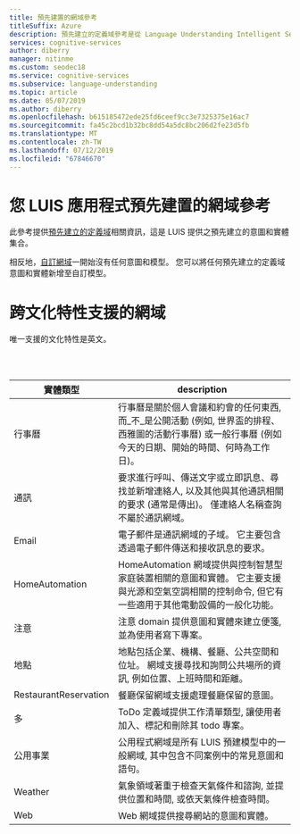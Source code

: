 ```yaml
---
title: 預先建置的網域參考
titleSuffix: Azure
description: 預先建立的定義域參考是從 Language Understanding Intelligent Service (LUIS) 預先建立的意圖和實體集合。
services: cognitive-services
author: diberry
manager: nitinme
ms.custom: seodec18
ms.service: cognitive-services
ms.subservice: language-understanding
ms.topic: article
ms.date: 05/07/2019
ms.author: diberry
ms.openlocfilehash: b615185472ede25fd6ceef9cc3e7325375e16ac7
ms.sourcegitcommit: fa45c2bcd1b32bc8dd54a5dc8bc206d2fe23d5fb
ms.translationtype: MT
ms.contentlocale: zh-TW
ms.lasthandoff: 07/12/2019
ms.locfileid: "67846670"
---
```

# <a name="prebuilt-domain-reference-for-your-luis-app"></a>您 LUIS 應用程式預先建置的網域參考
此參考提供[預先建立的定義域](luis-how-to-use-prebuilt-domains.md)相關資訊，這是 LUIS 提供之預先建立的意圖和實體集合。

相反地，[自訂網域](luis-how-to-start-new-app.md)一開始沒有任何意圖和模型。 您可以將任何預先建立的定義域意圖和實體新增至自訂模型。

# <a name="supported-domains-across-cultures"></a>跨文化特性支援的網域

唯一支援的文化特性是英文。 

<!--

The table below summarizes the currently supported domains. Support for English is usually more complete than others.


| Entity Type       | EN-US      | ZH-CN   | DE    | FR     | ES    | IT      | PT-BR |  JP  |      KO |        NL |    TR |
|:-----------------:|:-------:|:-------:|:-----:|:------:|:-----:|:-------:| :-------:| :-------:| :-------:| :-------:|  :-------:| 
| Calendar    | ✓    | ✓       | ✓    | ✓     | ✓     | ✓  | -      | -    | -    | -     | -  |
| Communication   | ✓    | -       | ✓    | ✓     | ✓     | ✓  | -  | -      | -    | -    | -     | -  |
| Email           | ✓    | ✓       | ✓   | ✓     | ✓     | ✓  | -  | -      | -    | -    | -     | -  |
| HomeAutomation           | ✓    | ✓       | ✓    | ✓     | ✓     | ✓  | -  | -      | -    | -    | -     | -  |
| Notes      | ✓    | ✓       | ✓    | ✓     | ✓     | ✓  | -  | -      | -    | -    | -     | -  |
| Places    | ✓    | -       | ✓    | ✓     | ✓     | ✓  | -  | -      | -    | -    | -     | -  |
| RestaurantReservation   | ✓    | ✓       | ✓    | ✓     | ✓     | ✓  | -  | -      | -    | -    | -     | -  |
| ToDo     | ✓    | ✓       | ✓    | ✓     | ✓     | ✓  | -  | -      | -    | -    | -     | -  |
| ToDo_IPA        | ✓    | ✓       | ✓    | ✓      | ✓     | ✓       | -  | -      | -    | -    | -     | -  |
| Utilities          | ✓    | ✓        | ✓    | ✓      | ✓     | ✓       | -  | -      | -    | -    | -     | -  |
| Weather        | ✓    | ✓        | ✓    | ✓      | ✓     | ✓       | -  | -      | -    | -    | -     | -  |
| Web    | ✓    | -        | ✓    | ✓      | ✓     | ✓       | -  | -      | -    | -    | -     | -  |
||||||||||||| 

-->

<br><br>

|實體類型|description|
|--|--|
|行事曆|行事曆是關於個人會議和約會的任何東西, 而_不_是公開活動 (例如, 世界盃的排程、西雅圖的活動行事曆) 或一般行事曆 (例如今天的日期、開始的時間、何時為工作日)。|
|通訊|要求進行呼叫、傳送文字或立即訊息、尋找並新增連絡人, 以及其他與其他通訊相關的要求 (通常是傳出)。 僅連絡人名稱查詢不屬於通訊網域。|
|Email|電子郵件是通訊網域的子域。 它主要包含透過電子郵件傳送和接收訊息的要求。|
|HomeAutomation|HomeAutomation 網域提供與控制智慧型家庭裝置相關的意圖和實體。 它主要支援與光源和空氣空調相關的控制命令, 但它有一些適用于其他電動設備的一般化功能。|
|注意|注意 domain 提供意圖和實體來建立便箋, 並為使用者寫下專案。|
|地點|地點包括企業、機構、餐廳、公共空間和位址。 網域支援尋找和詢問公共場所的資訊, 例如位置、上班時間和距離。|
|RestaurantReservation|餐廳保留網域支援處理餐廳保留的意圖。|
|多|ToDo 定義域提供工作清單類型, 讓使用者加入、標記和刪除其 todo 專案。|
|公用事業|公用程式網域是所有 LUIS 預建模型中的一般網域, 其中包含不同案例中的常見意圖和語句。|
|Weather|氣象領域著重于檢查天氣條件和諮詢, 並提供位置和時間, 或依天氣條件檢查時間。|
|Web|Web 網域提供搜尋網站的意圖和實體。|
